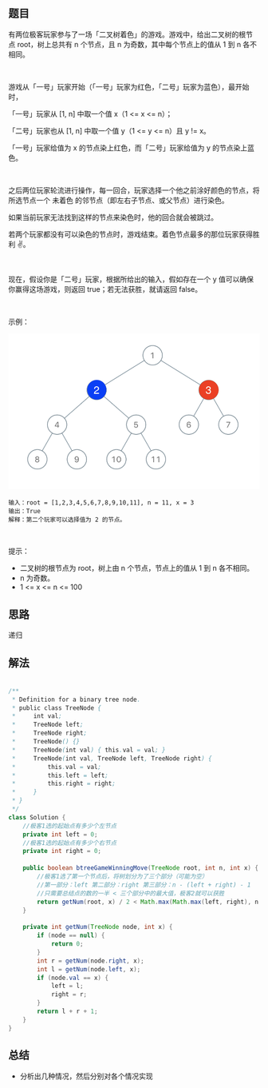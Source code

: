 
## 题目


有两位极客玩家参与了一场「二叉树着色」的游戏。游戏中，给出二叉树的根节点 root，树上总共有 n 个节点，且 n 为奇数，其中每个节点上的值从 1 到 n 各不相同。

 

游戏从「一号」玩家开始（「一号」玩家为红色，「二号」玩家为蓝色），最开始时，

「一号」玩家从 [1, n] 中取一个值 x（1 <= x <= n）；

「二号」玩家也从 [1, n] 中取一个值 y（1 <= y <= n）且 y != x。

「一号」玩家给值为 x 的节点染上红色，而「二号」玩家给值为 y 的节点染上蓝色。

 

之后两位玩家轮流进行操作，每一回合，玩家选择一个他之前涂好颜色的节点，将所选节点一个 未着色 的邻节点（即左右子节点、或父节点）进行染色。

如果当前玩家无法找到这样的节点来染色时，他的回合就会被跳过。

若两个玩家都没有可以染色的节点时，游戏结束。着色节点最多的那位玩家获得胜利 ✌️。

 

现在，假设你是「二号」玩家，根据所给出的输入，假如存在一个 y 值可以确保你赢得这场游戏，则返回 true；若无法获胜，就请返回 false。

 

示例：

![](../../../media/pictures/leetcode/1480-binary-tree-coloring-game.png)

    输入：root = [1,2,3,4,5,6,7,8,9,10,11], n = 11, x = 3
    输出：True
    解释：第二个玩家可以选择值为 2 的节点。
 

提示：

- 二叉树的根节点为 root，树上由 n 个节点，节点上的值从 1 到 n 各不相同。
- n 为奇数。
- 1 <= x <= n <= 100



## 思路

递归

## 解法
```java

/**
 * Definition for a binary tree node.
 * public class TreeNode {
 *     int val;
 *     TreeNode left;
 *     TreeNode right;
 *     TreeNode() {}
 *     TreeNode(int val) { this.val = val; }
 *     TreeNode(int val, TreeNode left, TreeNode right) {
 *         this.val = val;
 *         this.left = left;
 *         this.right = right;
 *     }
 * }
 */
class Solution {
    //极客1选的起始点有多少个左节点
    private int left = 0;
    //极客1选的起始点有多少个右节点
    private int right = 0;

    public boolean btreeGameWinningMove(TreeNode root, int n, int x) {
        //极客1选了第一个节点后，将树划分为了三个部分（可能为空）
        //第一部分：left 第二部分：right 第三部分：n - (left + right) - 1
        //只需要总结点的数的一半 < 三个部分中的最大值，极客2就可以获胜
        return getNum(root, x) / 2 < Math.max(Math.max(left, right), n - (left + right) - 1);
    }

    private int getNum(TreeNode node, int x) {
        if (node == null) {
            return 0;
        }
        int r = getNum(node.right, x);
        int l = getNum(node.left, x);
        if (node.val == x) {
            left = l;
            right = r;
        }
        return l + r + 1;
    }
}
```

## 总结

- 分析出几种情况，然后分别对各个情况实现 
